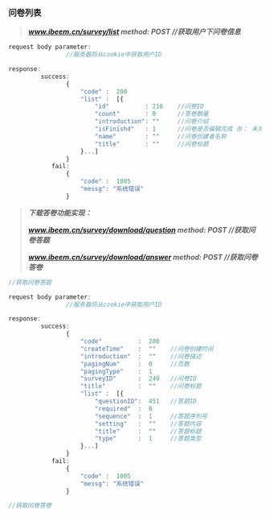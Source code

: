 ### 问卷列表

> _**www.ibeem.cn/survey/list                 method: POST                 //获取用户下问卷信息**_

```js
request body parameter:
                //服务器将从cookie中获取用户ID

response:
         success: 
                {
                    "code" :  200
                    "list" :  [{
                        "id"          : 216    //问卷ID
                        "count"       : 0      //答卷数量
                        "introduction": ""     //问卷介绍
                        "isFinishd"   : 1      //问卷是否编辑完成（0： 未完成   1： 完成）
                        "name"        : ""     //问卷创建者名称
                        "title"       : ""     //问卷标题
                    }...]
                }
            fail: 
                {
                    "code" :  1005
                    "messg": "系统错误"
                }
```

> _**下载答卷功能实现：**_
>
> _**www.ibeem.cn/survey/download/question        method: POST         //获取问卷答题**_
>
> _**www.ibeem.cn/survey/download/answer         method: POST        //获取问卷答卷**_

```js
//获取问卷答题

request body parameter:
                //服务器将从cookie中获取用户ID

response:
         success: 
                {
                    "code"          :  200
                    "createTime"    :  ""    //问卷创建时间
                    "introduction"  :  ""    //问卷描述
                    "pagingNum"     :  0     //页数
                    "pagingType"    :  1
                    "surveyID"      :  249   //问卷ID
                    "title"         :  ""    //问卷标题
                    "list" :  [{
                        "questionID":  451   //答题ID
                        "required"  :  0
                        "sequence"  :  1     //答题序列号
                        "setting"   :  ""    //答题内容
                        "title"     :  ""    //答题标题
                        "type"      :  1     //答题类型
                    }...]
                }
            fail: 
                {
                    "code" :  1005
                    "messg": "系统错误"
                }
```

```js
//获取问卷答卷

```



